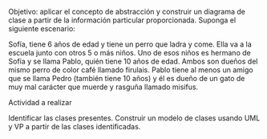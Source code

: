 Objetivo: aplicar el concepto de abstracción y construir un diagrama de clase a partir de la información particular proporcionada.
Suponga el siguiente escenario:

Sofía, tiene 6 años de edad y tiene un perro que ladra y come. Ella va a la escuela junto con otros 5 o más niños. Uno de esos niños es hermano de Sofía y se llama Pablo, quién tiene 10 años de edad. Ambos son dueños del mismo perro de color café llamado firulais. Pablo tiene al menos un amigo que se llama Pedro (también tiene 10 años) y él es dueño de un gato de muy mal carácter que muerde y rasguña llamado misifus.

Actividad a realizar

Identificar las clases presentes.
Construir un modelo de clases usando UML y VP a partir de las clases identificadas.